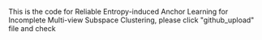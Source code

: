 This is the code for Reliable Entropy-induced Anchor Learning for Incomplete Multi-view Subspace Clustering, please click "github_upload" file and check
